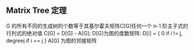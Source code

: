 ## Matrix Tree 定理
G 的所有不同的生成树的个数等于其基尔霍夫矩阵C[G]任何一个 n-1 阶主子式的行列式的绝对值
C[G] = D[G] - A[G];
D[G]为图的度数矩阵:
D[i] = { 0 if i != j, degree[i](点i的度数) if i == j }
A[G] 为图的邻接矩阵
